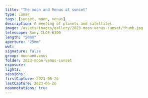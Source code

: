 ```yaml
---
title: "The moon and Venus at sunset"
type: Lunar
tags: [sunset, moon, venus]
description: A meeting of planets and satellites.
image: /assets/images/gallery/2023-moon-venus-sunset/thumb.jpg
telescope: Sony ILCE-6300
length: "50mm"
aperture: "25mm"
wwt: 
signature: false
group: moonandvenus
folder: 2023-moon-venus-sunset
exposure: 
lights: 
sessions: 
firstCapture: 2023-06-26
lastCapture: 2023-06-26
noannotations: true
---
```

